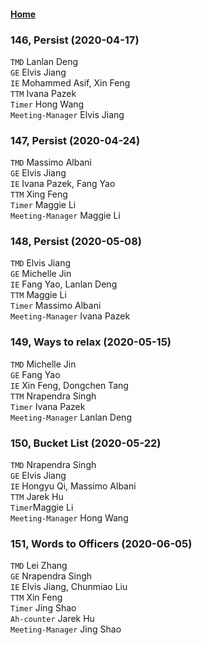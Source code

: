 #### [Home](https://eshtmc.github.io/)  

### 146, Persist (2020-04-17)   
`TMD` Lanlan Deng              
`GE`  Elvis Jiang          
`IE`  Mohammed Asif, Xin Feng              
`TTM` Ivana Pazek     
`Timer` Hong Wang      
`Meeting-Manager` Elvis Jiang  

### 147, Persist (2020-04-24)   
`TMD` Massimo Albani              
`GE`  Elvis Jiang          
`IE`  Ivana Pazek, Fang Yao              
`TTM` Xing Feng     
`Timer` Maggie Li      
`Meeting-Manager` Maggie Li  

### 148, Persist (2020-05-08)   
`TMD` Elvis Jiang              
`GE`  Michelle Jin          
`IE`  Fang Yao, Lanlan Deng              
`TTM` Maggie Li     
`Timer` Massimo Albani      
`Meeting-Manager` Ivana Pazek  

### 149, Ways to relax (2020-05-15)   
`TMD` Michelle Jin              
`GE`  Fang Yao          
`IE`  Xin Feng, Dongchen Tang              
`TTM` Nrapendra Singh     
`Timer` Ivana Pazek      
`Meeting-Manager` Lanlan Deng   

### 150, Bucket List (2020-05-22)   
`TMD`  Nrapendra Singh             
`GE` Elvis Jiang            
`IE`  Hongyu Qi, Massimo Albani     
`TTM` Jarek Hu    
`Timer`Maggie Li      
`Meeting-Manager` Hong Wang 

### 151, Words to Officers (2020-06-05)   
`TMD`  Lei Zhang             
`GE` Nrapendra Singh            
`IE`  Elvis Jiang, Chunmiao Liu           
`TTM` Xin Feng    
`Timer` Jing Shao     
`Ah-counter` Jarek Hu  
`Meeting-Manager` Jing Shao  
